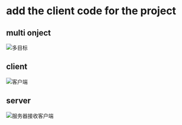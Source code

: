 # add the client code for the project

multi onject
---
![多目标](http://img3.picbed.org/uploads/2014/09/multi.jpg)

client 
---
![客户端](http://img5.tuchuang.org/uploads/2014/09/client.png)

server
---
![服务器接收客户端](http://img2.picbed.org/uploads/2014/09/server.jpg)